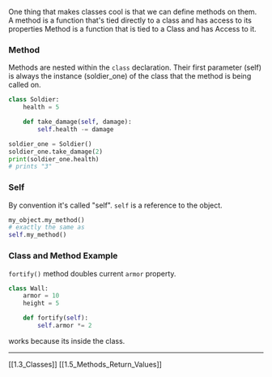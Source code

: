 One thing that makes classes cool is that we can define methods on them.
A method is a function that's tied directly to a class and has access to its properties
Method is a function that is tied to a Class and has Access to it. 

### Method

Methods are nested within the `class` declaration. 
Their first parameter (self) is always the instance (soldier_one) of the class that the method is being called on.

``` python
class Soldier:
    health = 5

    def take_damage(self, damage):
        self.health -= damage

soldier_one = Soldier()
soldier_one.take_damage(2)
print(soldier_one.health)
# prints "3"
```

### Self

By convention it's called "self".
`self` is a reference to the object. 

``` python
my_object.my_method()
# exactly the same as 
self.my_method()
```

### Class and Method Example

`fortify()` method  doubles current `armor` property.

``` python
class Wall:
	armor = 10
	height = 5

	def fortify(self):
		self.armor *= 2
```

works because its inside the class.

---
[[1.3_Classes]]
[[1.5_Methods_Return_Values]] 
